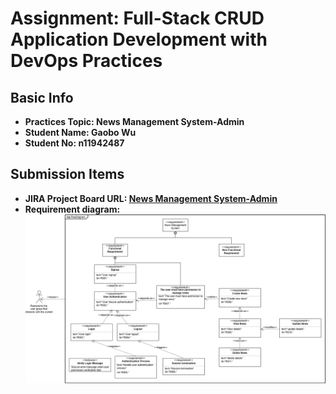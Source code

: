 # **Assignment: Full-Stack CRUD Application Development with DevOps Practices**

## Basic Info

* **Practices Topic: News Management System-Admin**
* **Student Name: Gaobo Wu**
* **Student No: n11942487**

## Submission Items

* **JIRA Project Board URL: [News Management System-Admin](https://bluewu129.atlassian.net/jira/software/projects/NMSA/summary)**
* **Requirement diagram: ![](https://github.com/Bluewu129/sdlapps/blob/main/doc/NEWS_MIS_SysML.png)**
